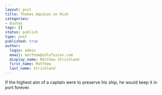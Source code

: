 ```yaml
---
layout: post
title: Thomas Aquinas on Risk
categories:
- Quotes
tags: []
status: publish
type: post
published: true
author:
  login: admin
  email: matthew@idlefusion.com
  display_name: Matthew Strickland
  first_name: Matthew
  last_name: Strickland
---
```

If the highest aim of a captain were to preserve his ship, he would keep it in port forever.
